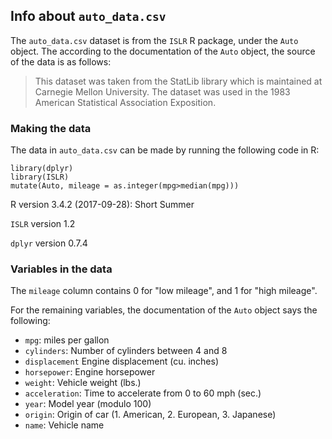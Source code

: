## Info about `auto_data.csv`

The `auto_data.csv` dataset is from the `ISLR` R package, under the `Auto` object. The according to the documentation of the `Auto` object, the source of the data is as follows:

> This dataset was taken from the StatLib library which is maintained at Carnegie Mellon University. The dataset was used in the 1983 American Statistical Association Exposition.

### Making the data

The data in `auto_data.csv` can be made by running the following code in R:

```
library(dplyr)
library(ISLR)
mutate(Auto, mileage = as.integer(mpg>median(mpg)))
```

R version 3.4.2 (2017-09-28): Short Summer

`ISLR` version 1.2

`dplyr` version 0.7.4

### Variables in the data

The `mileage` column contains 0 for "low mileage", and 1 for "high mileage". 

For the remaining variables, the documentation of the `Auto` object says the following:

- `mpg`: miles per gallon
- `cylinders`: Number of cylinders between 4 and 8
- `displacement` Engine displacement (cu. inches)
- `horsepower`: Engine horsepower
- `weight`: Vehicle weight (lbs.)
- `acceleration`: Time to accelerate from 0 to 60 mph (sec.)
- `year`: Model year (modulo 100)
- `origin`: Origin of car (1. American, 2. European, 3. Japanese)
- `name`: Vehicle name
